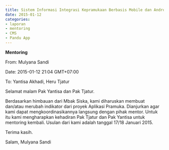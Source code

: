 ```yaml
---
title: Sistem Informasi Integrasi Kepramukaan Berbasis Mobile dan Android - Mentoring 1 Januari 2015
date: 2015-01-12
categories:
- laporan
- mentoring
- CMS
- Pandu App
---
```


**Mentoring**

From: Mulyana Sandi 

Date: 2015-01-12 21:04 GMT+07:00 

To: Yantisa Akhadi, Heru Tjatur

Selamat malam Pak Yantisa dan Pak Tjatur. 

Berdasarkan himbauan dari Mbak Siska, kami diharuskan membuat dan/atau merubah indikator dari proyek Aplikasi Pramuka. Dianjurkan agar kami dapat mengkoordinasikannya langsung dengan pihak mentor. 
Untuk itu kami mengharapkan kehadiran Pak Tjatur dan Pak Yantisa untuk mentoring kembali. Usulan dari kami adalah tanggal 17/18 Januari 2015.


Terima kasih.


Salam, 
Mulyana Sandi
